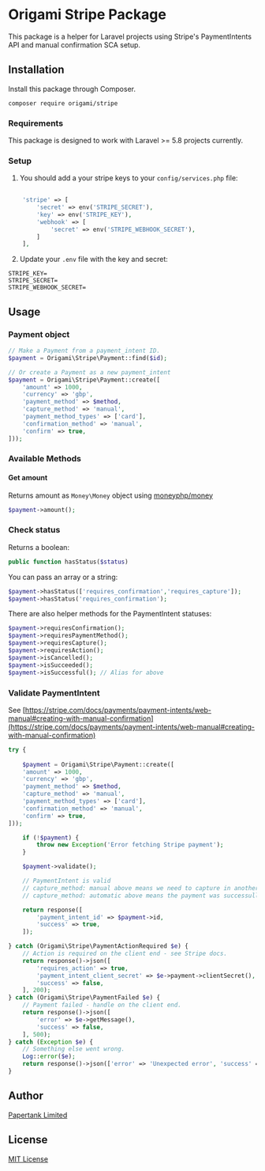 # Origami Stripe Package

This package is a helper for Laravel projects using Stripe's PaymentIntents API and manual confirmation SCA setup.

## Installation

Install this package through Composer.

```
composer require origami/stripe
```

### Requirements

This package is designed to work with Laravel >= 5.8 projects currently.

### Setup

1. You should add a your stripe keys to your `config/services.php` file:

```php
    
    'stripe' => [
        'secret' => env('STRIPE_SECRET'),
        'key' => env('STRIPE_KEY'),
        'webhook' => [
            'secret' => env('STRIPE_WEBHOOK_SECRET'),
        ]
    ],

```

2. Update your `.env` file with the key and secret:

```
STRIPE_KEY=
STRIPE_SECRET=
STRIPE_WEBHOOK_SECRET=
```

## Usage

### Payment object

```php
// Make a Payment from a payment_intent ID. 
$payment = Origami\Stripe\Payment::find($id);

// Or create a Payment as a new payment_intent
$payment = Origami\Stripe\Payment::create([
    'amount' => 1000,
    'currency' => 'gbp',
    'payment_method' => $method,
    'capture_method' => 'manual',
    'payment_method_types' => ['card'],
    'confirmation_method' => 'manual',
    'confirm' => true,
]));
```

### Available Methods

#### Get amount

Returns amount as `Money\Money` object using [moneyphp/money](https://github.com/moneyphp/money)

```php
$payment->amount();
```

### Check status

Returns a boolean:

```php
public function hasStatus($status)
```

You can pass an array or a string:

```php
$payment->hasStatus(['requires_confirmation','requires_capture']);
$payment->hasStatus('requires_confirmation');
```

There are also helper methods for the PaymentIntent statuses:

```php
$payment->requiresConfirmation();
$payment->requiresPaymentMethod();
$payment->requiresCapture();
$payment->requiresAction();
$payment->isCancelled();
$payment->isSucceeded();
$payment->isSuccessful(); // Alias for above
```

### Validate PaymentIntent

See [https://stripe.com/docs/payments/payment-intents/web-manual#creating-with-manual-confirmation](https://stripe.com/docs/payments/payment-intents/web-manual#creating-with-manual-confirmation)

```php
try {
    
    $payment = Origami\Stripe\Payment::create([
    'amount' => 1000,
    'currency' => 'gbp',
    'payment_method' => $method,
    'capture_method' => 'manual',
    'payment_method_types' => ['card'],
    'confirmation_method' => 'manual',
    'confirm' => true,
]));

    if (!$payment) {
        throw new Exception('Error fetching Stripe payment');
    }

    $payment->validate();

    // PaymentIntent is valid
    // capture_method: manual above means we need to capture in another controller
    // capture_method: automatic above means the payment was successully taken

    return response([
        'payment_intent_id' => $payment->id,
        'success' => true,
    ]);

} catch (Origami\Stripe\PaymentActionRequired $e) {
    // Action is required on the client end - see Stripe docs.
    return response()->json([
        'requires_action' => true,
        'payment_intent_client_secret' => $e->payment->clientSecret(),
        'success' => false,
    ], 200);
} catch (Origami\Stripe\PaymentFailed $e) {
    // Payment failed - handle on the client end.
    return response()->json([
        'error' => $e->getMessage(),
        'success' => false,
    ], 500);
} catch (Exception $e) {
    // Something else went wrong.
    Log::error($e);
    return response()->json(['error' => 'Unexpected error', 'success' => false], 500);
}
```

## Author
[Papertank Limited](http://papertank.com)

## License
[MIT License](http://github.com/papertank/origami-stripe/blob/master/LICENSE)